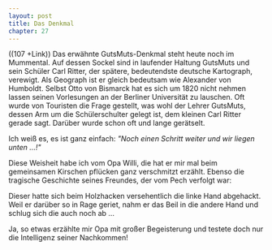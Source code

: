 ```yaml
---  
layout: post
title: Das Denkmal
chapter: 27
---  
```




((107 +Link)) Das erwähnte GutsMuts-Denkmal steht heute noch im Mummental. Auf
dessen Sockel sind in laufender Haltung GutsMuts und sein Schüler Carl Ritter,
der spätere, bedeutendste deutsche Kartograph, verewigt. Als Geograph ist er
gleich bedeutsam wie Alexander von Humboldt. Selbst Otto von Bismarck hat es
sich um 1820 nicht nehmen lassen seinen Vorlesungen an der Berliner
Universität zu lauschen. Oft wurde von Touristen die Frage gestellt, was wohl
der Lehrer GutsMuts, dessen Arm um die Schülerschulter gelegt ist, dem kleinen
Carl Ritter gerade sagt. Darüber wurde schon oft und lange gerätselt.

Ich weiß es, es ist ganz einfach: _"Noch einen Schritt weiter und wir liegen
unten …!"_

Diese Weisheit habe ich vom Opa Willi, die hat er mir mal beim gemeinsamen
Kirschen pflücken ganz verschmitzt erzählt. Ebenso die tragische Geschichte
seines Freundes, der vom Pech verfolgt war:

Dieser hatte sich beim Holzhacken versehentlich die linke Hand abgehackt. Weil
er darüber so in Rage geriet, nahm er das Beil in die andere Hand und schlug
sich die auch noch ab …

Ja, so etwas erzählte mir Opa mit großer Begeisterung und testete doch nur die
Intelligenz seiner Nachkommen!


